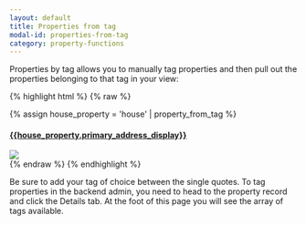 ```yaml
---
layout: default
title: Properties from tag
modal-id: properties-from-tag
category: property-functions
---
```

Properties by tag allows you to manually tag properties and then pull out the properties belonging to that tag in your view:

{% highlight html %}
{% raw %}
<div class="span3">
 {% assign house_property = 'house' | property_from_tag %}
 <a href="{{house_property | url_for_property}}">
  <h4>{{house_property.primary_address_display}}</h4>
  <div class="panel-pic">    
   <img src="{{house_property.photos.first | url_for_property_asset : 'thumb_large' }}" />
  </div>
 </a>
</div>
{% endraw %}
{% endhighlight %}

Be sure to add your tag of choice between the single quotes. To tag properties in the backend admin, you need to head to the property record and click the Details tab. At the foot of this page you will see the array of tags available.